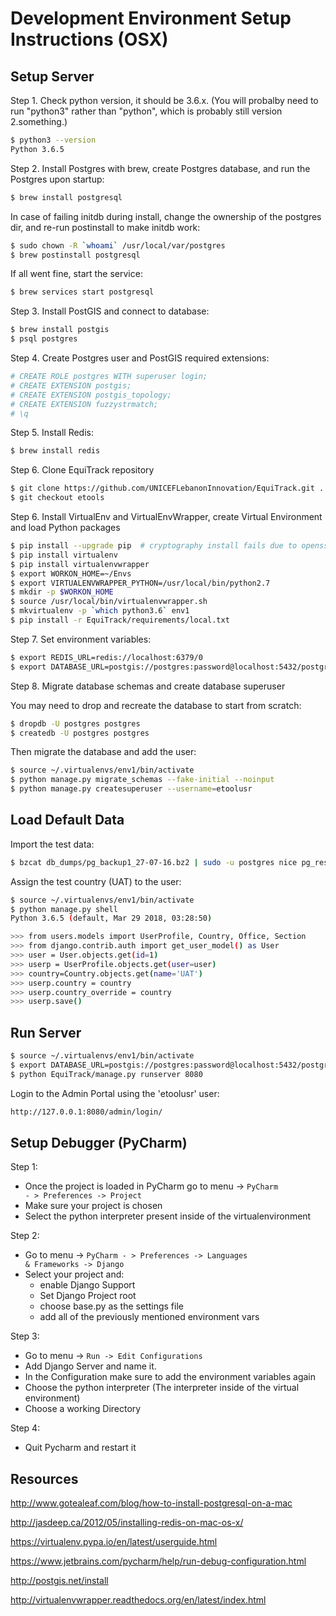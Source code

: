 Development Environment Setup Instructions (OSX)
================================================

Setup Server
------------
Step 1. Check python version, it should be 3.6.x. (You will probalby need to
run "python3" rather than "python", which is probably still version 2.something.)

```bash
$ python3 --version
Python 3.6.5
```

Step 2. Install Postgres with brew, create Postgres database, and run the Postgres upon startup:

```bash
$ brew install postgresql
```

In case of failing initdb during install, change the ownership of the postgres dir, and re-run postinstall to make initdb work:

```bash
$ sudo chown -R `whoami` /usr/local/var/postgres
$ brew postinstall postgresql
```

If all went fine, start the service:

```bash
$ brew services start postgresql
```

Step 3. Install PostGIS and connect to database:

```bash
$ brew install postgis
$ psql postgres
```

Step 4. Create Postgres user and PostGIS required extensions:

```bash
# CREATE ROLE postgres WITH superuser login;
# CREATE EXTENSION postgis;
# CREATE EXTENSION postgis_topology;
# CREATE EXTENSION fuzzystrmatch;
# \q
```

Step 5. Install Redis:

```bash
$ brew install redis
```

Step 6. Clone EquiTrack repository

```bash
$ git clone https://github.com/UNICEFLebanonInnovation/EquiTrack.git .
$ git checkout etools
```

Step 6. Install VirtualEnv and VirtualEnvWrapper, create Virtual Environment and load Python packages

```bash
$ pip install --upgrade pip  # cryptography install fails due to openssl problems in case of pip 7.x
$ pip install virtualenv
$ pip install virtualenvwrapper
$ export WORKON_HOME=~/Envs
$ export VIRTUALENVWRAPPER_PYTHON=/usr/local/bin/python2.7
$ mkdir -p $WORKON_HOME
$ source /usr/local/bin/virtualenvwrapper.sh
$ mkvirtualenv -p `which python3.6` env1
$ pip install -r EquiTrack/requirements/local.txt
```

Step 7. Set environment variables:

```bash
$ export REDIS_URL=redis://localhost:6379/0
$ export DATABASE_URL=postgis://postgres:password@localhost:5432/postgres
```

Step 8. Migrate database schemas and create database superuser

You may need to drop and recreate the database to start from scratch:

```bash
$ dropdb -U postgres postgres
$ createdb -U postgres postgres
```

Then migrate the database and add the user:

```bash
$ source ~/.virtualenvs/env1/bin/activate
$ python manage.py migrate_schemas --fake-initial --noinput
$ python manage.py createsuperuser --username=etoolusr
```

Load Default Data
-----------------

Import the test data:

```bash
$ bzcat db_dumps/pg_backup1_27-07-16.bz2 | sudo -u postgres nice pg_restore --verbose -F t -d postgres
```

Assign the test country (UAT) to the user:

```bash
$ source ~/.virtualenvs/env1/bin/activate
$ python manage.py shell
Python 3.6.5 (default, Mar 29 2018, 03:28:50)

>>> from users.models import UserProfile, Country, Office, Section
>>> from django.contrib.auth import get_user_model() as User
>>> user = User.objects.get(id=1)
>>> userp = UserProfile.objects.get(user=user)
>>> country=Country.objects.get(name='UAT')
>>> userp.country = country
>>> userp.country_override = country
>>> userp.save()
```

Run Server
----------

```bash
$ source ~/.virtualenvs/env1/bin/activate
$ export DATABASE_URL=postgis://postgres:password@localhost:5432/postgres
$ python EquiTrack/manage.py runserver 8080
```

Login to the Admin Portal using the 'etoolusr' user:

 ```bash
http://127.0.0.1:8080/admin/login/
```

Setup Debugger (PyCharm)
------------------------

Step 1:
* Once the project is loaded in PyCharm go to menu -&gt; <code>PyCharm - &gt; Preferences -&gt; Project</code>
* Make sure your project is chosen
* Select the python interpreter present inside of the virtualenvironment

Step 2:
* Go to menu -&gt; <code>PyCharm - &gt; Preferences -&gt; Languages &amp; Frameworks -&gt; Django</code>
* Select your project and:
    * enable Django Support
    * Set Django Project root
    * choose base.py as the settings file
    * add all of the previously mentioned environment vars

Step 3:
* Go to menu -&gt; <code>Run -&gt; Edit Configurations</code>
* Add Django Server and name it.
* In the Configuration make sure to add the environment variables again
* Choose the python interpreter (The interpreter inside of the virtual environment)
* Choose a working Directory

Step 4:
* Quit Pycharm and restart it

Resources
---------
http://www.gotealeaf.com/blog/how-to-install-postgresql-on-a-mac

http://jasdeep.ca/2012/05/installing-redis-on-mac-os-x/

https://virtualenv.pypa.io/en/latest/userguide.html

https://www.jetbrains.com/pycharm/help/run-debug-configuration.html

http://postgis.net/install

http://virtualenvwrapper.readthedocs.org/en/latest/index.html
